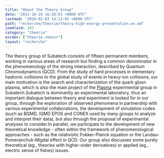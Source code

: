 ```yaml
---
title: "About the Theory Group"
date: "2012-10-29 16:20:53 +0000 UTC"
lastmod: "2020-02-03 14:12:03 +0000 UTC"
path: "recherche/theorie/theory-high-energy-presentation.en.md"
joomlaid: 343
category: "theorie"
asides: ["theorie.+menu+"]
layout: "recherche"
---
```

The theory group of Subatech consists of fifteen permanent members, working in various areas of research but finding a common denominator in the phenomenology of the strong interaction, described by Quantum Chromodynamics (QCD). From the study of hard processes in elementary hadronic collisions to the global study of events in heavy-ion collisions, our main motivation is the search and characterization of the quark gluon plasma, which is also the main project of the [Plasma](fr/recherche/univers-a-haute-energie/plasma/presentation) experimental group in Subatech.Subatech is dominantly an experimental laboratory, thus an important dialogue between theory and experiment is looked for in our group, through the exploration of observed phenomena in partnership with various experimental collaborations, the development of simulation codes (such as BQMD, IQMD EPOS and CONEX used by many groups to analyze and interpret their data), but also through the proposal of experimental analyses to consider.In parallel, we participate to the development of new theoretical knowledge - often within the framework of phenomenological approaches - such as the relativistic Fokker-Planck equation or the Landau-Pomeranchuk-Migdal effect in QCD. Our group also discusses some purely theoretical (eg., theories with higher-order derivatives) or applied (eg., electric sense of fishes) issues.
